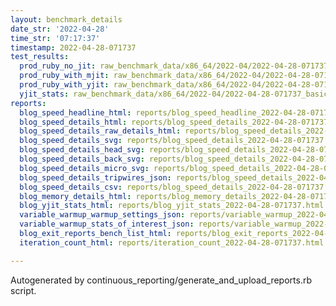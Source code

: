 ```yaml
---
layout: benchmark_details
date_str: '2022-04-28'
time_str: '07:17:37'
timestamp: 2022-04-28-071737
test_results:
  prod_ruby_no_jit: raw_benchmark_data/x86_64/2022-04/2022-04-28-071737_basic_benchmark_prod_ruby_no_jit.json
  prod_ruby_with_mjit: raw_benchmark_data/x86_64/2022-04/2022-04-28-071737_basic_benchmark_prod_ruby_with_mjit.json
  prod_ruby_with_yjit: raw_benchmark_data/x86_64/2022-04/2022-04-28-071737_basic_benchmark_prod_ruby_with_yjit.json
  yjit_stats: raw_benchmark_data/x86_64/2022-04/2022-04-28-071737_basic_benchmark_yjit_stats.json
reports:
  blog_speed_headline_html: reports/blog_speed_headline_2022-04-28-071737.html
  blog_speed_details_html: reports/blog_speed_details_2022-04-28-071737.html
  blog_speed_details_raw_details_html: reports/blog_speed_details_2022-04-28-071737.raw_details.html
  blog_speed_details_svg: reports/blog_speed_details_2022-04-28-071737.svg
  blog_speed_details_head_svg: reports/blog_speed_details_2022-04-28-071737.head.svg
  blog_speed_details_back_svg: reports/blog_speed_details_2022-04-28-071737.back.svg
  blog_speed_details_micro_svg: reports/blog_speed_details_2022-04-28-071737.micro.svg
  blog_speed_details_tripwires_json: reports/blog_speed_details_2022-04-28-071737.tripwires.json
  blog_speed_details_csv: reports/blog_speed_details_2022-04-28-071737.csv
  blog_memory_details_html: reports/blog_memory_details_2022-04-28-071737.html
  blog_yjit_stats_html: reports/blog_yjit_stats_2022-04-28-071737.html
  variable_warmup_warmup_settings_json: reports/variable_warmup_2022-04-28-071737.warmup_settings.json
  variable_warmup_stats_of_interest_json: reports/variable_warmup_2022-04-28-071737.stats_of_interest.json
  blog_exit_reports_bench_list_html: reports/blog_exit_reports_2022-04-28-071737.bench_list.html
  iteration_count_html: reports/iteration_count_2022-04-28-071737.html

---
```

Autogenerated by continuous_reporting/generate_and_upload_reports.rb script.
